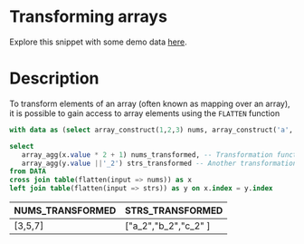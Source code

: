 # Transforming arrays

Explore this snippet with some demo data [here](https://count.co/n/UPNSCO974GQ?vm=e).

# Description

To transform elements of an array (often known as mapping over an array), it is possible to gain access to array elements using the `FLATTEN` function

```sql
with data as (select array_construct(1,2,3) nums, array_construct('a', 'b', 'c') strs)

select
   array_agg(x.value * 2 + 1) nums_transformed, -- Transformation function
   array_agg(y.value ||'_2') strs_transformed -- Another transformation function
from DATA
cross join table(flatten(input => nums)) as x
left join table(flatten(input => strs)) as y on x.index = y.index
```

| NUMS_TRANSFORMED | STRS_TRANSFORMED     |
|------------------|----------------------|
| [3,5,7]          | ["a_2","b_2","c_2" ] |
